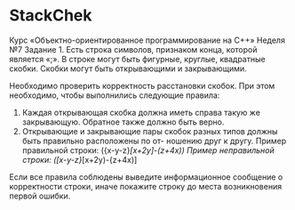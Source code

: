 # StackChek

Курс «Объектно-ориентированное программирование на C++»
Неделя №7
Задание 1.
Есть строка символов, признаком конца, которой является «;». 
В строке могут быть фигурные, круглые, квадратные скобки. Скобки могут быть открывающими и закрывающими.

Необходимо проверить корректность расстановки скобок. При этом необходимо, чтобы выполнились следующие правила:
1. Каждая открывающая скобка должна иметь справа такую же закрывающую. Обратное также должно быть верно.
2. Открывающие и закрывающие пары скобок разных типов должны быть правильно расположены по от- ношению друг к другу.
Пример правильной строки: ({x-y-z}*[x+2y]-(z+4x))
Пример неправильной строки: ([x-y-z}*[x+2y)-{z+4x)]

Если все правила соблюдены выведите информационное сообщение о корректности строки, иначе покажите строку до места возникновения первой ошибки.
